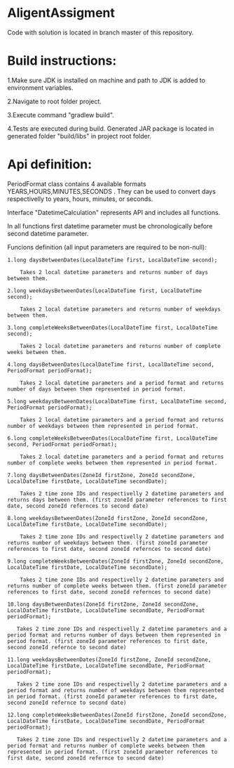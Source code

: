 # AligentAssigment

Code with solution is located in branch master of this repository.

# Build instructions:

1.Make sure JDK is installed on machine and path to JDK is added to environment variables.

2.Navigate to root folder project.

3.Execute command "gradlew build".

4.Tests are executed during build. Generated JAR package is located in generated folder "build/libs" in project root folder.

# Api definition:

PeriodFormat class contains 4 available formats YEARS,HOURS,MINUTES,SECONDS . They can be used to convert days respectivelly to years, hours, minutes, or seconds.

Interface "DatetimeCalculation" represents API and includes all functions.

In all functions first datetime parameter must be chronologically before second datetime parameter.

Funcions definition (all input parameters are required to be non-null):

    1.long daysBetweenDates(LocalDateTime first, LocalDateTime second);
    
        Takes 2 local datetime parameters and returns number of days between them.
    
    2.long weekdaysBetweenDates(LocalDateTime first, LocalDateTime second);
    
        Takes 2 local datetime parameters and returns number of weekdays between them.

    3.long completeWeeksBetweenDates(LocalDateTime first, LocalDateTime second);
    
        Takes 2 local datetime parameters and returns number of complete weeks between them.
    
    4.long daysBetweenDates(LocalDateTime first, LocalDateTime second, PeriodFormat periodFormat);

        Takes 2 local datetime parameters and a period format and returns number of days between them represented in period format.
    
    5.long weekdaysBetweenDates(LocalDateTime first, LocalDateTime second, PeriodFormat periodFormat);

        Takes 2 local datetime parameters and a period format and returns number of weekdays between them represented in period format.
    
    6.long completeWeeksBetweenDates(LocalDateTime first, LocalDateTime second, PeriodFormat periodFormat);
    
        Takes 2 local datetime parameters and a period format and returns number of complete weeks between them represented in period format.
    
    7.long daysBetweenDates(ZoneId firstZone, ZoneId secondZone, LocalDateTime firstDate, LocalDateTime secondDate);
    
        Takes 2 time zone IDs and respectivelly 2 datetime parameters and returns days between them. (first zoneId parameter references to first date, second zoneId refernces to second date)

    8.long weekdaysBetweenDates(ZoneId firstZone, ZoneId secondZone, LocalDateTime firstDate, LocalDateTime secondDate);
    
        Takes 2 time zone IDs and respectivelly 2 datetime parameters and returns number of weekdays between them. (first zoneId parameter references to first date, second zoneId refernces to second date)

    9.long completeWeeksBetweenDates(ZoneId firstZone, ZoneId secondZone, LocalDateTime firstDate, LocalDateTime secondDate);
    
        Takes 2 time zone IDs and respectivelly 2 datetime parameters and returns number of complete weeks between them. (first zoneId parameter references to first date, second zoneId refernces to second date)
    
    10.long daysBetweenDates(ZoneId firstZone, ZoneId secondZone, LocalDateTime firstDate, LocalDateTime secondDate, PeriodFormat periodFormat);

       Takes 2 time zone IDs and respectivelly 2 datetime parameters and a period format and returns number of days between them represented in period format. (first zoneId parameter references to first date, second zoneId refernce to second date)
        
    11.long weekdaysBetweenDates(ZoneId firstZone, ZoneId secondZone, LocalDateTime firstDate, LocalDateTime secondDate, PeriodFormat periodFormat);

       Takes 2 time zone IDs and respectivelly 2 datetime parameters and a period format and returns number of weekdays between them represented in period format. (first zoneId parameter references to first date, second zoneId refernce to second date)
       
    12.long completeWeeksBetweenDates(ZoneId firstZone, ZoneId secondZone, LocalDateTime firstDate, LocalDateTime secondDate, PeriodFormat periodFormat);
    
       Takes 2 time zone IDs and respectivelly 2 datetime parameters and a period format and returns number of complete weeks between them represented in period format. (first zoneId parameter references to first date, second zoneId refernce to second date)
    
   
